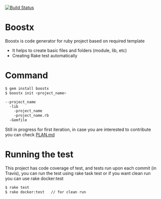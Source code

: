 [![Build Status](https://travis-ci.org/arfo90/boostx.svg?branch=master)](https://travis-ci.org/arfo90/boostx)

# Boostx

Boostx is code generator for ruby project based on required template

  - It helps to create basic files and folders (module, lib, etc)
  - Creating Rake test automatically 

# Command

```sh
$ gem install boostx
$ boostx init <project_name>
```


```sh
--project_name
  -lib
	-project_name
	-project_name.rb
  -Gemfile
```
Still in progress for first iteration, in case you are interested to contribute you can check [PLAN.md](https://github.com/arfo90/boost/blob/master/PLAN.md)

# Running the test

This project has code coverage of test, and tests run upon each commit (in Travis), you can run the test using rake task test or if you want clean run you can use rake docker:test

```sh
$ rake test
$ rake docker:test   // for clean run
```

